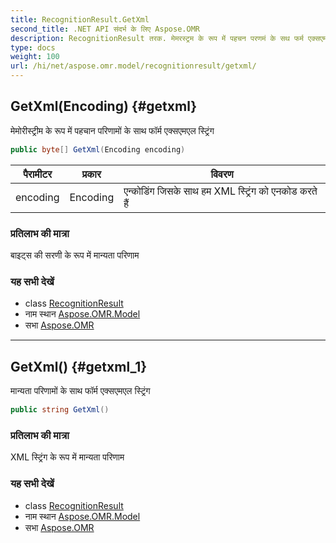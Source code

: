 ```yaml
---
title: RecognitionResult.GetXml
second_title: .NET API संदर्भ के लिए Aspose.OMR
description: RecognitionResult तरक. मेमरस्ट्रम के रूप में पहचन परणमं के सथ फर्म एक्सएमएल स्ट्रंग
type: docs
weight: 100
url: /hi/net/aspose.omr.model/recognitionresult/getxml/
---
```

## GetXml(Encoding) {#getxml}

मेमोरीस्ट्रीम के रूप में पहचान परिणामों के साथ फॉर्म एक्सएमएल स्ट्रिंग

```csharp
public byte[] GetXml(Encoding encoding)
```

| पैरामीटर | प्रकार | विवरण |
| --- | --- | --- |
| encoding | Encoding | एन्कोडिंग जिसके साथ हम XML स्ट्रिंग को एनकोड करते हैं |

### प्रतिलाभ की मात्रा

बाइट्स की सरणी के रूप में मान्यता परिणाम

### यह सभी देखें

* class [RecognitionResult](../)
* नाम स्थान [Aspose.OMR.Model](../../recognitionresult/)
* सभा [Aspose.OMR](../../../)

---

## GetXml() {#getxml_1}

मान्यता परिणामों के साथ फॉर्म एक्सएमएल स्ट्रिंग

```csharp
public string GetXml()
```

### प्रतिलाभ की मात्रा

XML स्ट्रिंग के रूप में मान्यता परिणाम

### यह सभी देखें

* class [RecognitionResult](../)
* नाम स्थान [Aspose.OMR.Model](../../recognitionresult/)
* सभा [Aspose.OMR](../../../)


